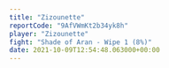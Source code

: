 ```yaml
---
title: "Zizounette"
reportCode: "9AfVWmKt2b34yk8h"
player: "Zizounette"
fight: "Shade of Aran - Wipe 1 (8%)"
date: 2021-10-09T12:54:48.063000+00:00
---
```

